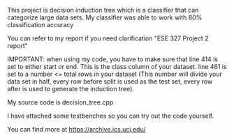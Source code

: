 This project is  decision induction tree which is a classifier that can categorize large data sets. My classifier was able to work with 80% classification accuracy

You can refer to my report if you need clarification "ESE 327 Project 2 report"

IMPORTANT: when using my code, you have to make sure that 
line 414 is set to either start or end. This is the class column of your dataset. 
line 461 is set to a number <= total rows in your dataset (This number
will divide your data set in half, every row before split is used as the test set, 
every row after is used to generate the induction tree). 

My source code is decision_tree.cpp

I have attached some testbenches so you can try out the code yourself. 

You can find more at https://archive.ics.uci.edu/ 
